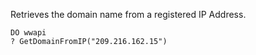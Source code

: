 ﻿Retrieves the domain name from a registered IP Address. 

```foxpro
DO wwapi
? GetDomainFromIP("209.216.162.15")
```